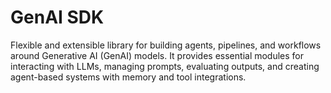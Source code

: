 # GenAI SDK

Flexible and extensible library for building agents, pipelines, and workflows around Generative AI (GenAI) models. It provides essential modules for interacting with LLMs, managing prompts, evaluating outputs, and creating agent-based systems with memory and tool integrations.
